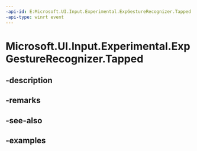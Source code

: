 ```yaml
---
-api-id: E:Microsoft.UI.Input.Experimental.ExpGestureRecognizer.Tapped
-api-type: winrt event
---
```


# Microsoft.UI.Input.Experimental.ExpGestureRecognizer.Tapped

<!--
public event Windows.Foundation.TypedEventHandler<Microsoft.UI.Input.Experimental.ExpGestureRecognizer,Microsoft.UI.Input.Experimental.ExpTappedEventArgs> Tapped;
-->


## -description

## -remarks

## -see-also

## -examples


